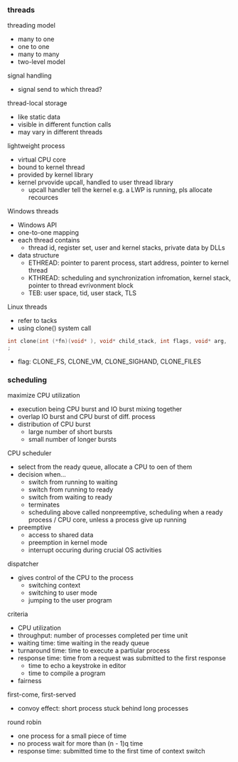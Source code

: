 ### threads

threading model
- many to one
- one to one
- many to many
- two-level model

signal handling
- signal send to which thread?

thread-local storage
- like static data
- visible in different function calls
- may vary in different threads

lightweight process
- virtual CPU core
- bound to kernel thread
- provided by kernel library
- kernel prvovide upcall, handled to user thread library
    - upcall handler tell the kernel e.g. a LWP is running, pls allocate recources

Windows threads
- Windows API
- one-to-one mapping
- each thread contains
    - thread id, register set, user and kernel stacks, private data by DLLs
- data structure
    - ETHREAD: pointer to parent process, start address, pointer to kernel thread
    - KTHREAD: scheduling and synchronization infromation, kernel stack, pointer to thread evrivonment block
    - TEB: user space, tid, user stack, TLS

Linux threads
- refer to tacks
- using clone() system call
```c
int clone(int (*fn)(void* ), void* child_stack, int flags, void* arg, ...)
;
```
- flag: CLONE_FS, CLONE_VM, CLONE_SIGHAND, CLONE_FILES

### scheduling

maximize CPU utilization
- execution being CPU burst and IO burst mixing together
- overlap IO burst and CPU burst of diff. process
- distribution of CPU burst
    - large number of short bursts
    - small number of longer bursts

CPU scheduler
- select from the ready queue, allocate a CPU to oen of them
- decision when...
    - switch from running to waiting
    - switch from running to ready
    - switch from waiting to ready
    - terminates
    - scheduling above called nonpreemptive, scheduling when a ready process / CPU core, unless a process give up running
- preemptive
    - access to shared data
    - preemption in kernel mode
    - interrupt occuring during crucial OS activities

dispatcher
- gives control of the CPU to the process
    - switching context
    - switching to user mode
    - jumping to the user program

criteria
- CPU utilization
- throughput: number of processes completed per time unit
- waiting time: time waiting in the ready queue
- turnaround time: time to execute a partiular process
- response time: time from a request was submitted to the first response
    - time to echo a keystroke in editor
    - time to compile a program
- fairness

first-come, first-served
- convoy effect: short process stuck behind long processes

round robin
- one process for a small piece of time
- no process wait for more than (n - 1)q time
- response time: submitted time to the first time of context switch

